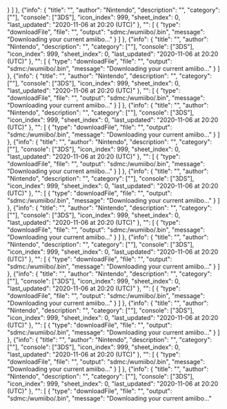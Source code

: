 }
]
},
{"info": {
                "title": "",
                "author": "Nintendo",
                "description": "",
                "category": [""],
                "console": ["3DS"],
                "icon_index": 999,
                "sheet_index": 0,
                "last_updated": "2020-11-06 at 20:20 (UTC)"
},
"": [
{
                   "type": "downloadFile",
                   "file": "",
                   "output": "sdmc:/wumiibo/.bin",
                   "message": "Downloading your current amiibo..."
}
]
},
{"info": {
                "title": "",
                "author": "Nintendo",
                "description": "",
                "category": [""],
                "console": ["3DS"],
                "icon_index": 999,
                "sheet_index": 0,
                "last_updated": "2020-11-06 at 20:20 (UTC)"
},
"": [
{
                   "type": "downloadFile",
                   "file": "",
                   "output": "sdmc:/wumiibo/.bin",
                   "message": "Downloading your current amiibo..."
}
]
},
{"info": {
                "title": "",
                "author": "Nintendo",
                "description": "",
                "category": [""],
                "console": ["3DS"],
                "icon_index": 999,
                "sheet_index": 0,
                "last_updated": "2020-11-06 at 20:20 (UTC)"
},
"": [
{
                   "type": "downloadFile",
                   "file": "",
                   "output": "sdmc:/wumiibo/.bin",
                   "message": "Downloading your current amiibo..."
}
]
},
{"info": {
                "title": "",
                "author": "Nintendo",
                "description": "",
                "category": [""],
                "console": ["3DS"],
                "icon_index": 999,
                "sheet_index": 0,
                "last_updated": "2020-11-06 at 20:20 (UTC)"
},
"": [
{
                   "type": "downloadFile",
                   "file": "",
                   "output": "sdmc:/wumiibo/.bin",
                   "message": "Downloading your current amiibo..."
}
]
},
{"info": {
                "title": "",
                "author": "Nintendo",
                "description": "",
                "category": [""],
                "console": ["3DS"],
                "icon_index": 999,
                "sheet_index": 0,
                "last_updated": "2020-11-06 at 20:20 (UTC)"
},
"": [
{
                   "type": "downloadFile",
                   "file": "",
                   "output": "sdmc:/wumiibo/.bin",
                   "message": "Downloading your current amiibo..."
}
]
},
{"info": {
                "title": "",
                "author": "Nintendo",
                "description": "",
                "category": [""],
                "console": ["3DS"],
                "icon_index": 999,
                "sheet_index": 0,
                "last_updated": "2020-11-06 at 20:20 (UTC)"
},
"": [
{
                   "type": "downloadFile",
                   "file": "",
                   "output": "sdmc:/wumiibo/.bin",
                   "message": "Downloading your current amiibo..."
}
]
},
{"info": {
                "title": "",
                "author": "Nintendo",
                "description": "",
                "category": [""],
                "console": ["3DS"],
                "icon_index": 999,
                "sheet_index": 0,
                "last_updated": "2020-11-06 at 20:20 (UTC)"
},
"": [
{
                   "type": "downloadFile",
                   "file": "",
                   "output": "sdmc:/wumiibo/.bin",
                   "message": "Downloading your current amiibo..."
}
]
},
{"info": {
                "title": "",
                "author": "Nintendo",
                "description": "",
                "category": [""],
                "console": ["3DS"],
                "icon_index": 999,
                "sheet_index": 0,
                "last_updated": "2020-11-06 at 20:20 (UTC)"
},
"": [
{
                   "type": "downloadFile",
                   "file": "",
                   "output": "sdmc:/wumiibo/.bin",
                   "message": "Downloading your current amiibo..."
}
]
},
{"info": {
                "title": "",
                "author": "Nintendo",
                "description": "",
                "category": [""],
                "console": ["3DS"],
                "icon_index": 999,
                "sheet_index": 0,
                "last_updated": "2020-11-06 at 20:20 (UTC)"
},
"": [
{
                   "type": "downloadFile",
                   "file": "",
                   "output": "sdmc:/wumiibo/.bin",
                   "message": "Downloading your current amiibo..."
}
]
},
{"info": {
                "title": "",
                "author": "Nintendo",
                "description": "",
                "category": [""],
                "console": ["3DS"],
                "icon_index": 999,
                "sheet_index": 0,
                "last_updated": "2020-11-06 at 20:20 (UTC)"
},
"": [
{
                   "type": "downloadFile",
                   "file": "",
                   "output": "sdmc:/wumiibo/.bin",
                   "message": "Downloading your current amiibo..."
}
]
},
{"info": {
                "title": "",
                "author": "Nintendo",
                "description": "",
                "category": [""],
                "console": ["3DS"],
                "icon_index": 999,
                "sheet_index": 0,
                "last_updated": "2020-11-06 at 20:20 (UTC)"
},
"": [
{
                   "type": "downloadFile",
                   "file": "",
                   "output": "sdmc:/wumiibo/.bin",
                   "message": "Downloading your current amiibo..."
}
]
},
{"info": {
                "title": "",
                "author": "Nintendo",
                "description": "",
                "category": [""],
                "console": ["3DS"],
                "icon_index": 999,
                "sheet_index": 0,
                "last_updated": "2020-11-06 at 20:20 (UTC)"
},
"": [
{
                   "type": "downloadFile",
                   "file": "",
                   "output": "sdmc:/wumiibo/.bin",
                   "message": "Downloading your current amiibo..."

